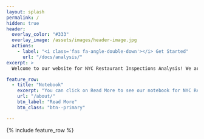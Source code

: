```yaml
---
layout: splash
permalink: /
hidden: true
header:
  overlay_color: "#333"
  overlay_image: /assets/images/header-image.jpg
  actions:
    - label: "<i class='fas fa-angle-double-down'></i> Get Started"
      url: "/docs/analysis/"
excerpt: >
  Welcome to our website for NYC Restaurant Inspections Analysis! We are thrilled to have the opportunity to share our thoughts and insights with you.<br />

feature_row:
  - title: "Notebook"
    excerpt: "You can click on Read More to see our notebook for NYC Restaurant Inspections analysis!"
    url: "/about/"
    btn_label: "Read More"
    btn_class: "btn--primary"

---
```




{% include feature_row %}
